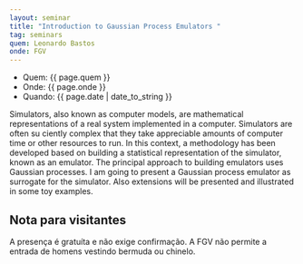 ```yaml
---
layout: seminar
title: "Introduction to Gaussian Process Emulators "
tag: seminars
quem: Leonardo Bastos 
onde: FGV 
---
```


- Quem:  {{ page.quem }}
- Onde:  {{ page.onde }}
- Quando: {{ page.date | date_to_string }}


Simulators, also known as computer models, are mathematical
representations of a real system implemented in a computer. Simulators
are often su ciently complex that they take appreciable amounts of
computer time or other resources to run. In this context, a
methodology has been developed based on building a statistical
representation of the simulator, known as an emulator. The principal
approach to building emulators uses Gaussian processes. I am going to
present a Gaussian process emulator as surrogate for the
simulator. Also extensions will be presented and illustrated in some
toy examples.

## Nota para visitantes

A presença é gratuíta e não exige confirmação. A FGV não permite a
entrada de homens vestindo bermuda ou chinelo.
